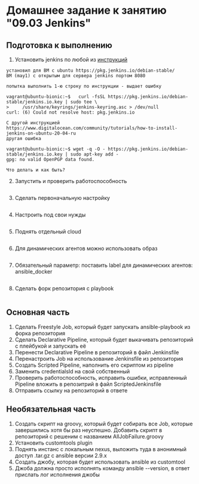 # Домашнее задание к занятию "09.03 Jenkins"

## Подготовка к выполнению
1. Установить jenkins по любой из [инструкций](https://www.jenkins.io/download/)
```
установил для ВМ c ubuntu https://pkg.jenkins.io/debian-stable/
ВМ (may1) с открытым для сервера jenkins портом 8080

попытка выполнить 1-ю строку по инструкции - выдает ошибку

vagrant@ubuntu-bionic:~$   curl -fsSL https://pkg.jenkins.io/debian-stable/jenkins.io.key | sudo tee \
>     /usr/share/keyrings/jenkins-keyring.asc > /dev/null
curl: (6) Could not resolve host: pkg.jenkins.io

С другой инструкцией https://www.digitalocean.com/community/tutorials/how-to-install-jenkins-on-ubuntu-20-04-ru
другая ошибка

vagrant@ubuntu-bionic:~$ wget -q -O - https://pkg.jenkins.io/debian-stable/jenkins.io.key | sudo apt-key add -
gpg: no valid OpenPGP data found.

Что делать и как быть?
```
2. Запустить и проверить работоспособность
```

```
3. Сделать первоначальную настройку
```

```
4. Настроить под свои нужды
```

```
5. Поднять отдельный cloud
```

```
6. Для динамических агентов можно использовать образ
```

```
7. Обязательный параметр: поставить label для динамических агентов: ansible_docker
```

```
8. Сделать форк репозитория с playbook
```

```

## Основная часть   
1. Сделать Freestyle Job, который будет запускать ansible-playbook из форка репозитория
2. Сделать Declarative Pipeline, который будет выкачивать репозиторий с плейбукой и запускать её
3. Перенести Declarative Pipeline в репозиторий в файл Jenkinsfile
4. Перенастроить Job на использование Jenkinsfile из репозитория
5. Создать Scripted Pipeline, наполнить его скриптом из pipeline
6. Заменить credentialsId на свой собственный
7. Проверить работоспособность, исправить ошибки, исправленный Pipeline вложить в репозитрий в файл ScriptedJenkinsfile
8. Отправить ссылку на репозиторий в ответе

## Необязательная часть
1. Создать скрипт на groovy, который будет собирать все Job, которые завершились хотя бы раз неуспешно. Добавить скрипт в репозиторий с решеним с названием AllJobFailure.groovy
2. Установить customtools plugin
3. Поднять инстанс с локальным nexus, выложить туда в анонимный доступ .tar.gz с ansible версии 2.9.x
4. Создать джобу, которая будет использовать ansible из customtool
5. Джоба должна просто исполнять команду ansible --version, в ответ прислать лог исполнения джобы
